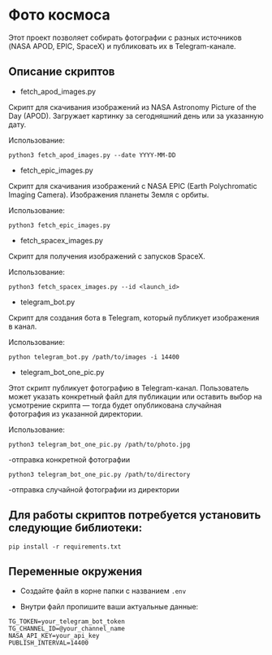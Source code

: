 # Фото космоса

Этот проект позволяет собирать фотографии с разных источников (NASA APOD, EPIC, SpaceX) и публиковать их в Telegram-канале.

## Описание скриптов

- fetch_apod_images.py
  
Скрипт для скачивания изображений из NASA Astronomy Picture of the Day (APOD). Загружает картинку за сегодняшний день или за указанную дату.

Использование:
```
python3 fetch_apod_images.py --date YYYY-MM-DD
```
- fetch_epic_images.py
  
Скрипт для скачивания изображений с NASA EPIC (Earth Polychromatic Imaging Camera). Изображения планеты Земля с орбиты.

Использование:
```
python3 fetch_epic_images.py
```
- fetch_spacex_images.py
  
Скрипт для получения изображений с запусков SpaceX.

Использование:
```
python3 fetch_spacex_images.py --id <launch_id>
```
- telegram_bot.py

Скрипт для создания бота в Telegram, который публикует изображения в канал.

Использование:
```
python telegram_bot.py /path/to/images -i 14400
```
- telegram_bot_one_pic.py

Этот скрипт публикует фотографию в Telegram-канал. Пользователь может указать конкретный файл для публикации или оставить выбор на усмотрение скрипта — тогда будет опубликована случайная фотография из указанной директории.

Использование:
```
python3 telegram_bot_one_pic.py /path/to/photo.jpg
```
-отправка конкретной фотографии
```
python3 telegram_bot_one_pic.py /path/to/directory
```
-отправка случайной фотографии из директории

## Для работы скриптов потребуется установить следующие библиотеки:
```
pip install -r requirements.txt
```
## Переменные окружения

- Создайте файл в корне папки с названием `.env`
  
- Внутри файл пропишите ваши актуальные данные:

```
TG_TOKEN=your_telegram_bot_token
TG_CHANNEL_ID=@your_channel_name
NASA_API_KEY=your_api_key
PUBLISH_INTERVAL=14400 
```
